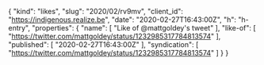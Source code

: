 {
  "kind": "likes",
  "slug": "2020/02/rv9mv",
  "client_id": "https://indigenous.realize.be",
  "date": "2020-02-27T16:43:00Z",
  "h": "h-entry",
  "properties": {
    "name": [
      "Like of @mattgoldey's tweet"
    ],
    "like-of": [
      "https://twitter.com/mattgoldey/status/1232985317784813574"
    ],
    "published": [
      "2020-02-27T16:43:00Z"
    ],
    "syndication": [
      "https://twitter.com/mattgoldey/status/1232985317784813574"
    ]
  }
}
